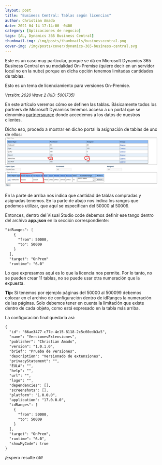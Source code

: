 ```yaml
---
layout: post
title: "Business Central: Tablas según licencias"
author: Christian Amado
date: 2021-04-14 17:14:00 -0400
category: [Aplicaciones de negocio]
tags: [AL, Dynamics 365 Business Central]
thumbnail-img: /img/posts/thumbnails/businesscentral.png
cover-img: /img/posts/cover/dynamics-365-business-central.svg
---
```


Este es un caso muy particular, porque se dá en Microsoft Dynamics 365 Business Central en su modalidad On-Premise (quiere decir en un servidor local no en la nube) porque en dicha opción tenemos limitadas cantidades de tablas.  

Esto es un tema de licenciamiento para versiones On-Premise.

<!--more-->
*<font size="2">Versión: 2020 Wave 2 (KID: 5001735)</font>*  

En este artículo veremos cómo se definen las tablas. Básicamente todos los partners de Microsoft Dynamics tenemos acceso a un portal que se denomina [partnersource](https://businesscenter.mbs.microsoft.com/) donde accedemos a los datos de nuestros clientes.  

Dicho eso, procedo a mostrar en dicho portal la asignación de tablas de uno de ellos:  
![](/img/posts/2021/04/14/LicenseTable1.png)  

En la parte de arriba nos indica que cantidad de tablas compradas y asignadas tenemos. En la parte de abajo nos indica los rangos que podemos utilizar, que aquí se especifican del 50000 al 50009.  

Entonces, dentro del Visual Studio code debemos definir ese tango dentro del archivo **app.json** en la sección correspondiente:
```
"idRanges": [
    {
      "from": 50000,
      "to": 50009
    }
  ],
  "target": "OnPrem"
  "runtime": "6.0"
```
Lo que expresamos aqui es lo que la licencia nos permite. Por lo tanto, no se pueden crear 11 tablas, no se puede usar otra numeración que la expuesta.

**Tip:** Si tenemos por ejemplo páginas del 50000 al 500099 debemos colocar en el archivo de configuración dentro de idRanges la numeración de las páginas. Solo debemos tener en cuenta la limitación que existe dentro de cada objeto, como está expresado en la tabla más arriba.

La configuración final quedaría así:
```
{
  "id": "66ae3477-c77e-4e15-8118-2c5c60edb3a5",
  "name": "VersionesExtensiones",
  "publisher": "Christian Amado",
  "version": "1.0.1.0",
  "brief": "Prueba de versiones",
  "description": "Versionado de extensiones",
  "privacyStatement": "",
  "EULA": "",
  "help": "",
  "url": "",
  "logo": "",
  "dependencies": [],
  "screenshots": [],
  "platform": "1.0.0.0",
  "application": "17.0.0.0",
  "idRanges": [
    {
      "from": 50000,
      "to": 50009
    }
  ],
  "target": "OnPrem",
  "runtime": "6.0",
  "showMyCode": true
}
```

¡Espero resulte útil!